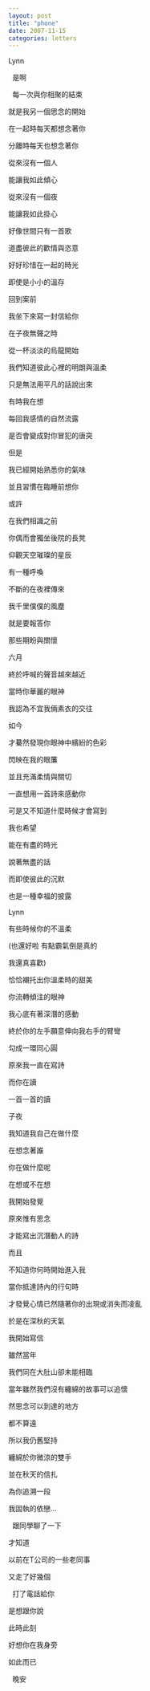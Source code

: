 ```yaml
---
layout: post
title: "phone"
date: 2007-11-15
categories: letters
---
```



Lynn


 
是啊

 
每一次與你相聚的結束


就是我另一個思念的開始


在一起時每天都想念著你


分離時每天也想念著你


從來沒有一個人


能讓我如此傾心


從來沒有一個夜


能讓我如此掛心


好像世間只有一首歌


道盡彼此的歡情與恣意


好好珍惜在一起的時光


即使是小小的溫存


回到案前


我坐下來寫一封信給你


在子夜無聲之時


從一杯淡淡的烏龍開始


我們知道彼此心裡的明朗與溫柔


只是無法用平凡的話說出來


有時我在想


每回我感情的自然流露


是否會變成對你冒犯的唐突


但是


我已經開始熟悉你的氣味


並且習慣在臨睡前想你


或許


在我們相識之前


你偶而會獨坐後院的長凳


仰觀天空璀璨的星辰


有一種呼喚


不斷的在夜裡傳來


我千里僕僕的風塵


就是要報答你


那些期盼與關懷


六月


終於呼喊的聲音越來越近


當時你華麗的眼神


我認為不宜我倆素衣的交往


如今


才驀然發現你眼神中繽紛的色彩


閃映在我的眼簾


並且充滿柔情與關切


一直想用一首詩來感動你


可是又不知道什麼時候才會寫到


我也希望


能在有盡的時光


說著無盡的話


而即使彼此的沉默


也是一種幸福的披露


Lynn


有些時候你的不溫柔


(也還好啦 有點霸氣倒是真的


我還真喜歡)


恰恰襯托出你溫柔時的甜美 


你流轉傾注的眼神


我心底有著深潛的感動


終於你的左手願意伸向我右手的臂彎


勾成一環同心圓


原來我一直在寫詩


而你在讀


一首一首的讀


子夜


我知道我自己在做什麼


在想念著誰


你在做什麼呢


在想或不在想


我開始發覺


原來惟有思念


才能寫出沉潛動人的詩


而且


不知道你何時開始進入我


當你抵達詩內的行句時


才發覺心情已然隨著你的出現或消失而凌亂


於是在深秋的天氣


我開始寫信


雖然當年


我們同在大肚山卻未能相臨


當年雖然我們沒有纏綿的故事可以追懷


然思念可以到達的地方


都不算遠


所以我仍舊堅持


纏綿於你微涼的雙手


並在秋天的信扎


為你追溯一段


我固執的依戀...


 
跟同學聊了一下


才知道


以前在T公司的一些老同事


又走了好幾個


 
打了電話給你


是想跟你說


此時此刻


好想你在我身旁


如此而已


 
晚安
